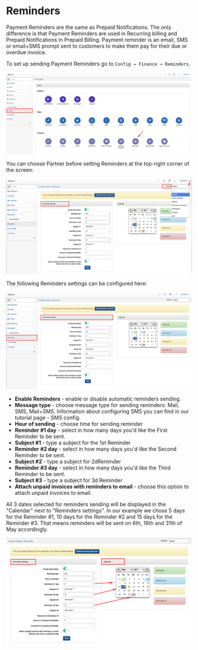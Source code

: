 Reminders
=============


Payment Reminders are the same as Prepaid Notifications. The only difference is that Payment Reminders are used in Recurring billing and Prepaid Notifications in Prepaid Billing. Payment reminder is an email, SMS or email+SMS prompt sent to customers to make them pay for their due or overdue invoice.

To set up sending Payment Reminders go to `Config → Finance → Reminders`.

![Main menu](main_menu.png)

You can choose Partner before setting Reminders at the top-right corner of the screen:

![Settings](settings.png)


The following Reminders settings can be configured here:

![Settings](settings1.png)

* **Enable Reminders** - enable or disable automatic reminders sending.
* **Message type** - choose message type for sending reminders: Mail, SMS, Mail+SMS. Information about configuring SMS you can find in our tutorial page - SMS config.
* **Hour of sending** - choose time for sending reminder
* **Reminder #1 day** - select in how many days you'd like the First Reminder to be sent.
* **Subject #1** - type a subject for the 1st Reminder
* **Reminder #2 day** - select in how many days you'd like the Second Reminder to be sent.
* **Subject #2** - type a subject for 2dReminder
* **Reminder #3 day** - select in how many days you'd like the Third Reminder to be sent.
* **Subject #3** - type a subject for 3d Reminder
* **Attach unpaid invoices with reminders to email** - choose this option to attach unpaid invoices to email.


All 3 dates selected for reminders  sending will be displayed in the "Calendar" next to "Reminders settings". In our example we chose 5 days for the Reminder #1, 10 days for the Reminder #2 and 15 days for the Reminder #3. That means reminders will be sent on 6th, 16th and 31th of May accordingly.

![Calendar](calendar.png)

